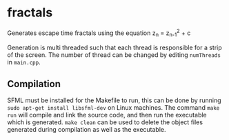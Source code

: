# fractals

Generates escape time fractals using the equation z<sub>n</sub> = z<sub>n-1</sub><sup>2</sup> + c

Generation is multi threaded such that each thread is responsible for a strip of the screen. The number of thread can be changed by editing `numThreads` in `main.cpp`.

## Compilation

SFML must be installed for the Makefile to run, this can be done by running `sudo apt-get install libsfml-dev` on Linux machines. The command `make run` will compile and link the source code, and then run the executable which is generated. `make clean` can be used to delete the object files generated during compilation as well as the executable.
